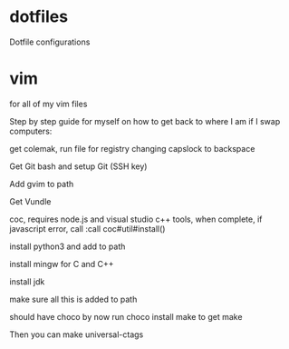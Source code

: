 # dotfiles
Dotfile configurations

# vim
for all of my vim files

Step by step guide for myself on how to get back to where I am if I swap computers:

get colemak, run file for registry changing capslock to backspace

Get Git bash and setup Git (SSH key)

Add gvim to path

Get Vundle

coc, requires node.js and visual studio c++ tools, when complete, if javascript error, call :call coc#util#install()

install python3 and add to path

install mingw for C and C++

install jdk

make sure all this is added to path

should have choco by now run choco install make to get make

Then you can make universal-ctags
